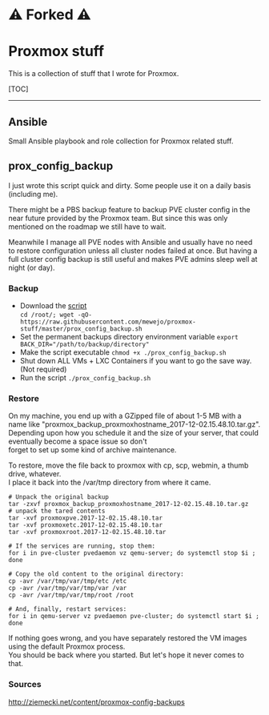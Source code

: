 # ⚠️ Forked ⚠️

# Proxmox stuff
This is a collection of stuff that I wrote for Proxmox.

[TOC]

---

## Ansible

Small Ansible playbook and role collection for Proxmox related stuff.

## prox_config_backup

I just wrote this script quick and dirty.
Some people use it on a daily basis (including me).

There might be a PBS backup feature to backup PVE cluster config in the near future provided by the Proxmox team.
But since this was only mentioned on the roadmap we still have to wait.

Meanwhile I manage all PVE nodes with Ansible and usually have no need to restore configuration unless all cluster
nodes failed at once. But having a full cluster config backup is still useful and makes PVE admins sleep well at night (or day).

### Backup
* Download the [script](https://raw.githubusercontent.com/mewejo/proxmox-stuff/master/prox_config_backup.sh)  
```cd /root/; wget -qO- https://raw.githubusercontent.com/mewejo/proxmox-stuff/master/prox_config_backup.sh```
* Set the permanent backups directory environment variable ```export BACK_DIR="/path/to/backup/directory"```
* Make the script executable ```chmod +x ./prox_config_backup.sh```
* Shut down ALL VMs + LXC Containers if you want to go the save way. (Not required)
* Run the script ```./prox_config_backup.sh```

### Restore
On my machine, you end up with a GZipped file of about 1-5 MB with a name like "proxmox_backup_proxmoxhostname_2017-12-02.15.48.10.tar.gz".  
Depending upon how you schedule it and the size of your server, that could eventually become a space issue so don't  
forget to set up some kind of archive maintenance.

To restore, move the file back to proxmox with cp, scp, webmin, a thumb drive, whatever.  
I place it back into the /var/tmp directory from where it came. 

```
# Unpack the original backup
tar -zxvf proxmox_backup_proxmoxhostname_2017-12-02.15.48.10.tar.gz
# unpack the tared contents
tar -xvf proxmoxpve.2017-12-02.15.48.10.tar
tar -xvf proxmoxetc.2017-12-02.15.48.10.tar
tar -xvf proxmoxroot.2017-12-02.15.48.10.tar

# If the services are running, stop them:
for i in pve-cluster pvedaemon vz qemu-server; do systemctl stop $i ; done

# Copy the old content to the original directory:
cp -avr /var/tmp/var/tmp/etc /etc
cp -avr /var/tmp/var/tmp/var /var
cp -avr /var/tmp/var/tmp/root /root

# And, finally, restart services:
for i in qemu-server vz pvedaemon pve-cluster; do systemctl start $i ; done
```

If nothing goes wrong, and you have separately restored the VM images using the default Proxmox process.  
You should be back where you started. But let's hope it never comes to that.

### Sources
http://ziemecki.net/content/proxmox-config-backups
